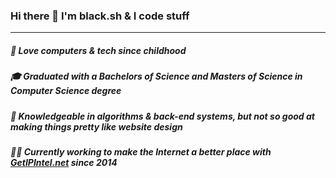 ### Hi there 👋 I'm black.sh & I code stuff
------

##### 🧒 Love computers & tech since childhood
##### 🎓 Graduated with a Bachelors of Science and Masters of Science in Computer Science degree
##### 🧠 Knowledgeable in algorithms & back-end systems, but not so good at making things pretty like website design
##### 👨‍💻 Currently working to make the Internet a better place with [GetIPIntel.net](https://getipintel.net) since 2014
<!--
**blackdotsh/blackdotsh** is a ✨ _special_ ✨ repository because its `README.md` (this file) appears on your GitHub profile.

Here are some ideas to get you started:

- 🔭 I’m currently working on ...
- 🌱 I’m currently learning ...
- 👯 I’m looking to collaborate on ...
- 🤔 I’m looking for help with ...
- 💬 Ask me about ...
- 📫 How to reach me: ...
- 😄 Pronouns: ...
- ⚡ Fun fact: ...
-->  
